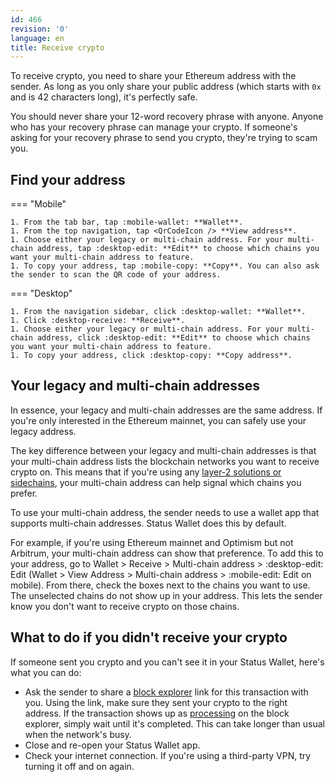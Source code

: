```yaml
---
id: 466
revision: '0'
language: en
title: Receive crypto
---
```


To receive crypto, you need to share your Ethereum address with the sender. As long as you only share your public address (which starts with `0x` and is 42 characters long), it's perfectly safe.

<Admonition type="warn">
You should never share your 12-word recovery phrase with anyone. Anyone who has your recovery phrase can manage your crypto. If someone's asking for your recovery phrase to send you crypto, they're trying to scam you.
</Admonition>

## Find your address

=== "Mobile"

    1. From the tab bar, tap :mobile-wallet: **Wallet**.
    1. From the top navigation, tap <QrCodeIcon /> **View address**.
    1. Choose either your legacy or multi-chain address. For your multi-chain address, tap :desktop-edit: **Edit** to choose which chains you want your multi-chain address to feature.
    1. To copy your address, tap :mobile-copy: **Copy**. You can also ask the sender to scan the QR code of your address.

=== "Desktop"

    1. From the navigation sidebar, click :desktop-wallet: **Wallet**.
    1. Click :desktop-receive: **Receive**.
    1. Choose either your legacy or multi-chain address. For your multi-chain address, click :desktop-edit: **Edit** to choose which chains you want your multi-chain address to feature.
    1. To copy your address, click :desktop-copy: **Copy address**.

## Your legacy and multi-chain addresses

In essence, your legacy and multi-chain addresses are the same address. If you're only interested in the Ethereum mainnet, you can safely use your legacy address.

The key difference between your legacy and multi-chain addresses is that your multi-chain address lists the blockchain networks you want to receive crypto on. This means that if you're using any [layer-2 solutions or sidechains](./understand-l2s-and-sidechains), your multi-chain address can help signal which chains you prefer.

<Admonition type="info">
To use your multi-chain address, the sender needs to use a wallet app that supports multi-chain addresses. Status Wallet does this by default.
</Admonition>

For example, if you're using Ethereum mainnet and Optimism but not Arbitrum, your multi-chain address can show that preference. To add this to your address, go to Wallet > Receive > Multi-chain address > :desktop-edit: Edit (Wallet > View Address > Multi-chain address > :mobile-edit: Edit on mobile). From there, check the boxes next to the chains you want to use. The unselected chains do not show up in your address. This lets the sender know you don't want to receive crypto on those chains.

## What to do if you didn't receive your crypto

If someone sent you crypto and you can't see it in your Status Wallet, here's what you can do:

- Ask the sender to share a [block explorer](./understand-block-explorers) link for this transaction with you. Using the link, make sure they sent your crypto to the right address. If the transaction shows up as [processing](./understand-transaction-statuses) on the block explorer, simply wait until it's completed. This can take longer than usual when the network's busy.
- Close and re-open your Status Wallet app.
- Check your internet connection. If you're using a third-party VPN, try turning it off and on again.
